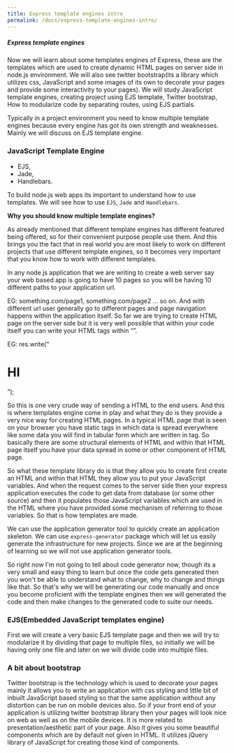 ```yaml
---
title: Express template engines intro
permalink: /docs/express-template-engines-intro/
---
```



<div class="note">
  <h5>Express template engines</h5>
</div>

Now we will learn about some templates engines of Express, these are the templates which are used to create dynamic HTML pages on server side in node.js environment. We will also see twitter bootstrap(its a library which utilizes css, JavaScript and some images of its own to decorate your pages and provide some
interactivity to your pages). We will study JavaScript template engines, creating project using EJS template, Twitter bootstrap, How to modularize code by separating routes, using EJS partials.

Typically in a project environment you need to know multiple template engines because every engine has got its own strength and weaknesses. Mainly we will discuss on EJS template engine.

### JavaScript Template Engine

- EJS,
- Jade,
- Handlebars.

To build node.js web apps its important to understand how to use templates. We will see how to use `EJS`, `Jade` and `Handlebars`.

**Why you should know multiple template engines?**

As already mentioned that different template engines has different featured being offered, so for their convenient purpose people use them. And this brings you the fact that in real world you are most likely to work on different projects that use different template engines, so it becomes very important that you know how to work with different templates.

In any node.js application that we are writing to create a web server say your web based app is going to have 10 pages so you will be having 10 different paths to your application url.

EG:
something.com/page1,
something.com/page2 ... so on.
And with different url user generally go to different pages and page navigation happens within the application itself. So far we are trying to create HTML page on the server side but it is very well possible that within your code itself you can write your HTML tags within “”.

EG:
res.write(“<h1>HI</h1>”);

So this is one very crude way of sending a HTML to the end users. And this is where templates engine come in play and what they do is they provide a very nice way for creating HTML pages. In a typical HTML page that is seen on your browser you have static tags in which data is spread everywhere like some data you will find in tabular form which are written in <table> tag. So basically there are some structural elements of HTML and within that HTML page itself you have your data spread in some or other component of HTML page.

So what these template library do is that they allow you to create first create an HTML and within that HTML they allow you to put your JavaScript variables. And when the request comes to the server side then your express application executes the code to get data from database (or some other source) and then it
populates those JavaScript variables which are used in the HTML where you have provided some mechanism of referring to those variables. So that is how templates are made.

We can use the application generator tool to quickly create an application skeleton. We can use `express-generator` package which will let us easily generate the infrastructure for new projects. Since we are at the beginning of learning so we will not use application generator tools.

So right now I'm not going to tell about code generator now, though its a very small and easy thing to learn but once the code gets generated then you won't be able to understand what to change, why to change and things like that. So that's why we will be generating our code manually and once you become proficient with the template engines then we will generated the code and then make changes to the generated code to suite our needs.

### EJS(Embedded JavaScript templates engine)

First we will create a very basic EJS template page and then we will try to modularize it by dividing that page to multiple files, so initially we will be having only one file and later on we will divide code into multiple files.



### A bit about bootstrap
Twitter bootstrap is the technology which is used to decorate your pages mainly it allows you to write an application with css styling and little bit of inbuilt JavaScript based styling so that the same application without any distortion can be run on mobile devices also. So if your front end of your application is utilizing twitter bootstrap library then your pages will look nice on web as well as on the mobile devices. It is more
related to presentation/aesthetic part of your page. Also it gives you some beautiful components which are
by default not given in HTML. It utilizes jQuery library of JavaScript for creating those kind of components.
